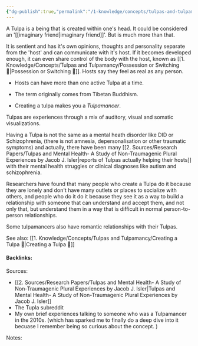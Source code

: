 ```yaml
---
{"dg-publish":true,"permalink":"/1-knowledge/concepts/tulpas-and-tulpamancy/tulpa/","tags":["psychology"],"created":"2025-07-11T16:10:59.525+10:00","updated":"2025-08-21T13:56:46.096+10:00"}
---
```


A Tulpa is a being that is created within one's head. It could be considered an '[[imaginary friend\|imaginary friend]]'. But is much more than that. 

It is sentient and has it's own opinions, thoughts and personality separate from the 'host' and can communicate with it's host. If it becomes developed enough, it can even share control of the body with the host, known as [[1. Knowledge/Concepts/Tulpas and Tulpamancy/Possession or Switching 🌱\|Possession or Switching 🌱]].
Hosts say they feel as real as any person. 


- Hosts can have more than one active Tulpa at a time. 

- The term originally comes from Tibetan Buddhism. 

- Creating a tulpa makes you a *Tulpamancer*.

Tulpas are experiences through a mix of auditory, visual and somatic visualizations.

Having a Tulpa is not the same as a mental heath disorder like DID or Schizophrenia, (there is not amnesia, depersonalisation or other traumatic symptoms) and actually, there have been many [[2. Sources/Research Papers/Tulpas and Mental Health- A Study of  Non-Traumagenic Plural Experiences by Jacob J. Isler\|reports of Tulpas actually helping their hosts]] with their mental health struggles or clinical diagnoses like autism and schizophrenia. 

Researchers have found that many people who create a Tulpa do it because they are lonely and don't have many outlets or places to socialize with others, and people who do it do it because they see it as a way to build a relationship with someone that can understand and accept them, and not only that, but understand them in a way that is difficult in normal person-to-person relationships.

Some tulpamancers also have romantic relationships with their Tulpas.


See also:
[[1. Knowledge/Concepts/Tulpas and Tulpamancy/Creating a Tulpa 🌱\|Creating a Tulpa 🌱]] 





#### Backlinks:
Sources:
- [[2. Sources/Research Papers/Tulpas and Mental Health- A Study of  Non-Traumagenic Plural Experiences by Jacob J. Isler\|Tulpas and Mental Health- A Study of  Non-Traumagenic Plural Experiences by Jacob J. Isler]]
- The Tupla subreddit
- My own brief experiences talking to someone who was a Tulpamancer in the 2010s. (which has sparked me to finally do a deep dive into it becuase I remember being so curious about the concept. ) 


Notes:


